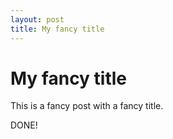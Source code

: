```yaml
---
layout: post
title: My fancy title
---
```

# My fancy title

This is a fancy post with a fancy title.

DONE!
